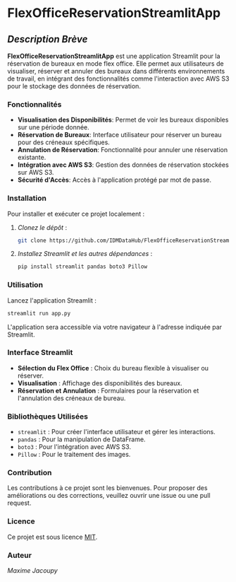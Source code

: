 # **FlexOfficeReservationStreamlitApp**

## *Description Brève*
**FlexOfficeReservationStreamlitApp** est une application Streamlit pour la réservation de bureaux en mode flex office. Elle permet aux utilisateurs de visualiser, réserver et annuler des bureaux dans différents environnements de travail, en intégrant des fonctionnalités comme l'interaction avec AWS S3 pour le stockage des données de réservation.

### Fonctionnalités
- **Visualisation des Disponibilités**: Permet de voir les bureaux disponibles sur une période donnée.
- **Réservation de Bureaux**: Interface utilisateur pour réserver un bureau pour des créneaux spécifiques.
- **Annulation de Réservation**: Fonctionnalité pour annuler une réservation existante.
- **Intégration avec AWS S3**: Gestion des données de réservation stockées sur AWS S3.
- **Sécurité d'Accès**: Accès à l'application protégé par mot de passe.

### Installation
Pour installer et exécuter ce projet localement :

1. *Clonez le dépôt* :
   ```bash
   git clone https://github.com/IDMDataHub/FlexOfficeReservationStreamlitApp.git
   ```
2. *Installez Streamlit et les autres dépendances* :
   ```bash
   pip install streamlit pandas boto3 Pillow
   ```

### Utilisation
Lancez l'application Streamlit :
```bash
streamlit run app.py
```
L'application sera accessible via votre navigateur à l'adresse indiquée par Streamlit.

### Interface Streamlit
- **Sélection du Flex Office** : Choix du bureau flexible à visualiser ou réserver.
- **Visualisation** : Affichage des disponibilités des bureaux.
- **Réservation et Annulation** : Formulaires pour la réservation et l'annulation des créneaux de bureau.

### Bibliothèques Utilisées
- `streamlit` : Pour créer l'interface utilisateur et gérer les interactions.
- `pandas` : Pour la manipulation de DataFrame.
- `boto3` : Pour l'intégration avec AWS S3.
- `Pillow` : Pour le traitement des images.

### Contribution
Les contributions à ce projet sont les bienvenues. Pour proposer des améliorations ou des corrections, veuillez ouvrir une issue ou une pull request.

### Licence
Ce projet est sous licence [MIT](https://choosealicense.com/licenses/mit/).

### Auteur
*Maxime Jacoupy*

